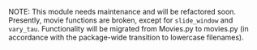 NOTE: This module needs maintenance and will be refactored soon. Presently, movie functions are broken, except for ``slide_window`` and ``vary_tau``.
Functionality will be migrated from Movies.py to movies.py (in accordance with the package-wide transition to lowercase filenames).